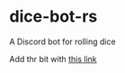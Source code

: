 # dice-bot-rs
A Discord bot for rolling dice

Add thr bit with [this link](https://discordapp.com/oauth2/authorize?client_id=475156037578784779&scope=bot&permissions=64)
